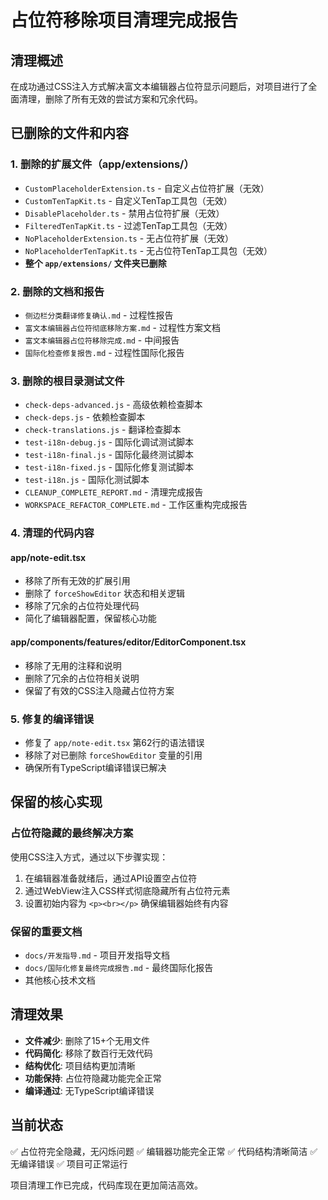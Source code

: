 # 占位符移除项目清理完成报告

## 清理概述
在成功通过CSS注入方式解决富文本编辑器占位符显示问题后，对项目进行了全面清理，删除了所有无效的尝试方案和冗余代码。

## 已删除的文件和内容

### 1. 删除的扩展文件（app/extensions/）
- `CustomPlaceholderExtension.ts` - 自定义占位符扩展（无效）
- `CustomTenTapKit.ts` - 自定义TenTap工具包（无效）
- `DisablePlaceholder.ts` - 禁用占位符扩展（无效）
- `FilteredTenTapKit.ts` - 过滤TenTap工具包（无效）
- `NoPlaceholderExtension.ts` - 无占位符扩展（无效）
- `NoPlaceholderTenTapKit.ts` - 无占位符TenTap工具包（无效）
- **整个 `app/extensions/` 文件夹已删除**

### 2. 删除的文档和报告
- `侧边栏分类翻译修复确认.md` - 过程性报告
- `富文本编辑器占位符彻底移除方案.md` - 过程性方案文档
- `富文本编辑器占位符移除完成.md` - 中间报告
- `国际化检查修复报告.md` - 过程性国际化报告

### 3. 删除的根目录测试文件
- `check-deps-advanced.js` - 高级依赖检查脚本
- `check-deps.js` - 依赖检查脚本
- `check-translations.js` - 翻译检查脚本
- `test-i18n-debug.js` - 国际化调试测试脚本
- `test-i18n-final.js` - 国际化最终测试脚本
- `test-i18n-fixed.js` - 国际化修复测试脚本
- `test-i18n.js` - 国际化测试脚本
- `CLEANUP_COMPLETE_REPORT.md` - 清理完成报告
- `WORKSPACE_REFACTOR_COMPLETE.md` - 工作区重构完成报告

### 4. 清理的代码内容

#### app/note-edit.tsx
- 移除了所有无效的扩展引用
- 删除了 `forceShowEditor` 状态和相关逻辑
- 移除了冗余的占位符处理代码
- 简化了编辑器配置，保留核心功能

#### app/components/features/editor/EditorComponent.tsx
- 移除了无用的注释和说明
- 删除了冗余的占位符相关说明
- 保留了有效的CSS注入隐藏占位符方案

### 5. 修复的编译错误
- 修复了 `app/note-edit.tsx` 第62行的语法错误
- 移除了对已删除 `forceShowEditor` 变量的引用
- 确保所有TypeScript编译错误已解决

## 保留的核心实现

### 占位符隐藏的最终解决方案
使用CSS注入方式，通过以下步骤实现：
1. 在编辑器准备就绪后，通过API设置空占位符
2. 通过WebView注入CSS样式彻底隐藏所有占位符元素
3. 设置初始内容为 `<p><br></p>` 确保编辑器始终有内容

### 保留的重要文档
- `docs/开发指导.md` - 项目开发指导文档
- `docs/国际化修复最终完成报告.md` - 最终国际化报告
- 其他核心技术文档

## 清理效果
- **文件减少**: 删除了15+个无用文件
- **代码简化**: 移除了数百行无效代码
- **结构优化**: 项目结构更加清晰
- **功能保持**: 占位符隐藏功能完全正常
- **编译通过**: 无TypeScript编译错误

## 当前状态
✅ 占位符完全隐藏，无闪烁问题
✅ 编辑器功能完全正常
✅ 代码结构清晰简洁
✅ 无编译错误
✅ 项目可正常运行

项目清理工作已完成，代码库现在更加简洁高效。
